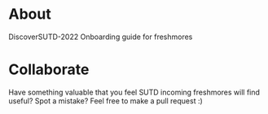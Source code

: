 # About
DiscoverSUTD-2022 Onboarding guide for freshmores
# Collaborate
Have something valuable that you feel SUTD incoming freshmores will find useful? Spot a mistake? Feel free to make a pull request :)
